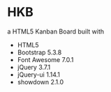 # HKB
a HTML5 Kanban Board built with 

- HTML5
- Bootstrap 5.3.8
- Font Awesome 7.0.1
- jQuery 3.7.1
- jQuery-ui 1.14.1
- showdown 2.1.0
